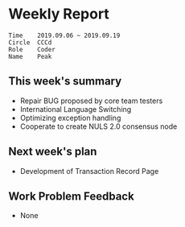 # Weekly Report 
```
Time	2019.09.06 ~ 2019.09.19
Circle	CCCd
Role	Coder
Name	Peak
```
## This week's summary
- Repair BUG proposed by core team testers
- International Language Switching
- Optimizing exception handling
- Cooperate to create NULS 2.0 consensus node

## Next week's plan

- Development of Transaction Record Page

## Work Problem Feedback
- None

